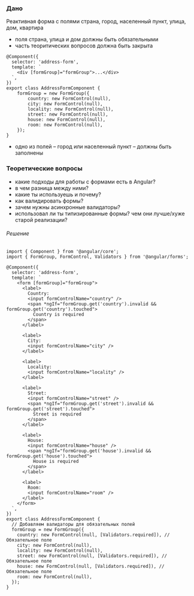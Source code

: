 ### Дано

Реактивная форма с полями страна, город, населенный пункт, улица, дом, квартира

- поля страна, улица и дом должны быть обязательными
- часть теоритических вопросов должна быть закрыта

```TS
@Component({
  selector: 'address-form',
  template: `
    <div [formGroup]="formGroup">...</div> 
  `,
})
export class AddressFormComponent {
    formGroup = new FormGroup({
        country: new FormControl(null),
        city: new FormControl(null),
        locality: new FormControl(null),
        street: new FormControl(null),
        house: new FormControl(null),
        room: new FormControl(null),
    });
}
```

- одно из полей – город или населенный пункт – должны быть заполнены

### Теоретические вопросы

- какие подходы для работы с формами есть в Angular?
- в чем разница между ними?
- какие ты используешь и почему?
- как валидировать формы?
- зачем нужны асинхронные валидаторы?
- использовал ли ты типизированные формы? чем они лучше/хуже старой реализации?



###### Решение

``` TS
import { Component } from '@angular/core';
import { FormGroup, FormControl, Validators } from '@angular/forms';

@Component({
  selector: 'address-form',
  template: `
    <form [formGroup]="formGroup">
      <label>
        Country:
        <input formControlName="country" />
        <span *ngIf="formGroup.get('country').invalid && formGroup.get('country').touched">
          Country is required
        </span>
      </label>
      
      <label>
        City:
        <input formControlName="city" />
      </label>

      <label>
        Locality:
        <input formControlName="locality" />
      </label>

      <label>
        Street:
        <input formControlName="street" />
        <span *ngIf="formGroup.get('street').invalid && formGroup.get('street').touched">
          Street is required
        </span>
      </label>

      <label>
        House:
        <input formControlName="house" />
        <span *ngIf="formGroup.get('house').invalid && formGroup.get('house').touched">
          House is required
        </span>
      </label>

      <label>
        Room:
        <input formControlName="room" />
      </label>
    </form>
  `,
})
export class AddressFormComponent {
  // Добавляем валидаторы для обязательных полей
  formGroup = new FormGroup({
    country: new FormControl(null, [Validators.required]), // Обязательное поле
    city: new FormControl(null),
    locality: new FormControl(null),
    street: new FormControl(null, [Validators.required]), // Обязательное поле
    house: new FormControl(null, [Validators.required]), // Обязательное поле
    room: new FormControl(null),
  });
}
```


